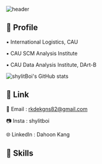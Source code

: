 ![header](https://capsule-render.vercel.app/api?type=Blur&height=250&section=header&text=shylitBoi's%20Hub&fontSize=90&color=auto)

👾 Profile
---
▪️ International Logistics, CAU

▪️  CAU SCM Analysis Institute

▪️ CAU Data Analysis Institute, DArt-B

![shylitBoi's GitHub stats](https://github-readme-stats.vercel.app/api?username=anuraghazra&theme=transparent_icons=true)

🔗 Link
---
📩 Email : rkdekgns82@gmail.com

📷 Insta : shylitboi

🌐 LinkedIn : Dahoon Kang

🚀 Skills
---



